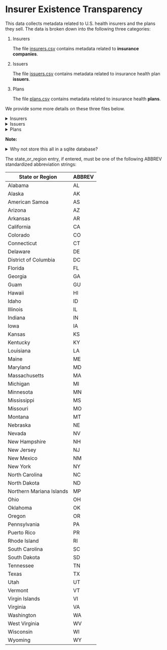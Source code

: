 # Insurer Existence Transparency

This data collects metadata related to U.S. health insurers and the plans they sell. The data is broken down into the following three categories:

1.  Insurers

    The file [insurers.csv](./insurers.csv) contains metadata related to **insurance companies**.
2.  Issuers

    The file [issuers.csv](./issuers.csv) contains metadata related to insurance health plan **issuers**. 

3.  Plans


    The file [plans.csv](./plans.csv) contains metadata related to insurance health **plans**. 


We provide some more details on these three files below.

<details>
<summary>Insurers </summary>

**Insurance companies** are legal entities registered with federal and state governments that sell insurance. Each such entity can sell insurance
plans in one or many states.

This file is a flat file with the following schema:

| Name | Description | Type | Definition | Required | Example Value |
| ----- | ---- | ---- | ---------- | -------- | --------- |
| **homepage_url** | URL | String | a url for the insurers homepage on the web. | No | www.cignahealthspring.com |
| **state_or_regions** | State or Regions | Enum(ABBREV) (see below) | State or regions in which legal reporting entity sells insurance. Comma separated list. | Yes | DC,MD |
| **naic_company_code** | NAIC insurance company identifier | String | The [NAIC](https://content.naic.org/) insurance company level identifier. | No | 10095 | 
| **insurer_name_legal** | Legal name of insurance company. | String | The legal name of the issuer entity. | Yes | bravo health mid atlantic inc |
| **org_street_address** | Street Address | String | Street address for organizational mailing address of company. | No | 500 GREAT CIRCLE ROAD |
| **org_city** | City | String | City for organizational mailing address of company. | No | nashville |
| **org_state_or_region** | State or Region | String | State or Region code for organizational mailing address of company. | No | TN |
| **org_zip_code** | Zip code | String | Zip code for organizational mailing address of company. | No | 21224-5238 |
| **org_phone** | Phone number | String | Phone number for organizational mailing address of company. | No | 800-235-9188 |
| **ein** | Federal employer Identification Number | String | The IRS employer identification number for the company. | No | |

</details>

<details>
<summary>Issuers </summary>

To [quote](https://www.cms.gov/CCIIO/Resources/Files/faq_plan_finder_data_entry) CMS,

> **Issuers** represent the organization within an insurance company that is responsible for insurance offerings within a given state. 

Any health insurance company will have one issuer per state in which they are licensed to do business. 
Currently, this data is focused on Qualified Health Plans (QHP) as the term is [defined](https://www.cms.gov/CCIIO/Programs-and-Initiatives/Health-Insurance-Marketplaces/qhp) by CMS. This is merely
a matter of convenience at the moment, since such plans are easier to track via e.g. HIOS identifers. We ultimately want to track all U.S. health plans, whether qualified or not.

This file is a flat file with the following schema:

| Name | Description | Type | Definition | Required | Example Value |
| ----- | ---- | ---- | ---------- | -------- | --------- |
| **hios_issuer_id** | Health Insurance Oversight System Issuer ID | String | Five-digit int/string (not sure if it can lead with 0s) that identifies the issuer organization as assigned by Health Insurance Oversight System (HIOS). | Yes | 91450 |
| **insurer_name_legal** | Legal name of insurance company. | String | The legal name of the issuer entity. | No | Health Net of Arizona, Inc. |
| **state_or_region** | State or Region | Enum(ABBREV) (see below) | State or region in which legal reporting entity is incorporated. | Yes | AZ |
| **serff_id** | SERFF issuer identifier | String | The [NAIC](https://content.naic.org/) SERFF defined issuer identifier. To [quote](https://www.cms.gov/CCIIO/Resources/Files/faq_plan_finder_data_entry) CMS, "NAIC maintains a reporting service called SERFF which is used by most states and required by 27 states to track submissions from insurance carriers to state DOI commissioners." | No | | 
| **naic_company_code** | NAIC insurance company identifier | String | The [NAIC](https://content.naic.org/) insurance company level identifier. | No | | 

</details>

<details>
<summary>Plans </summary>

Here plans refer to particular products sold by issuers that have a well-defined collection of benefits. Specifying a plan should uniquely
specify the coordination of benefits, formulary, issuer, etc. Pricing for the plan will however depend on details of the consumer, such as exact
geographic location, age, and other stats, so there are for example many premiums for  given plan.

This file is a flat file with the following schema:

| Name | Description | Type | Definition | Required | Example Value |
| ----- | ---- | ---- | ---------- | -------- | --------- |
| **hios_issuer_id** | Health Insurance Oversight System Issuer ID | String | Five-digit int/string (not sure if it can lead with 0s) that identifies the issuer organization as assigned by Health Insurance Oversight System (HIOS). | Yes | 91450 |
| **hios_rbis_plan_id** | Health Insurance Oversight System (HIOS) Rate and Benefits Information System ID for the Plan | String | Fourteen character string that identifies the plan as specified in RBIS, if applicable. | No |  |
| **hpid** | Health plan identifier assigned to the plan. | String | [Health plan identifier](https://www.cms.gov/Regulations-and-Guidance/Administrative-Simplification/Unique-Identifier/HPID). | No |  |
| **marketplace_type** | Marketplace type specifier | Enum("individual", "small group", "large group") | Enum specifying marketplace type on which plan is sold, if applicable. | No |  |
| **hios_product_id** | HIOS product id for the plan. | String | Ten character string that identifies the product in HIOS, if applicable. | No |  |
| **plan_type** | Type of plan. | Enum("hmo", "ppo", "epo", "pos", "dental", "other")| High level type of contract. | No |  |
| **sob_url** | Url for summary of benefits | String | URL for publicly hosted summary of benefits for plan. | No |  |
| **full_benefits_url** | Url for full benefits contract | String | URL for publicly hosted copy of full benefits booklet. | No |  |
| **plan_metal_level** | Metal level of plan | Enum("platinum", "gold", "silver", "bronze", "catastrophic") | Metal level of plan as designated by [healthcare.gov](https://www.healthcare.gov/choose-a-plan/plans-categories/)  | No |  |

</details>

**Note:**

<details>
<summary> Why not store this all in a sqlite database? </summary>
<!-- TODO: Maintain sqlite DBs that get bi-directionally auto-synced with exported csvs via CI jobs. This will improve
out of the box utility, while allowing accesible editing from all participants. -->
The files below ought to be thought of as tables in a relational schema, and probably belong most naturally in a relational database.
In fact, this is how [Persius](https://persius.org) uses such data behind the scenes in our free tools, and the data here was initially populated as an export
of a populated SQL DB. We maintain flat files here with foreign key constraints relaxed to mere implications just to facilitate accessible access (both read, and write) for those
who aren't familiar with SQL, but who want to use or contribute to this data. Keeping this data up to date is going to constitute persistent work given current reporting standards,
and we want to engender effective collective action.
</details>


The state_or_region entry, if entered, must be one of the following ABBREV standardized abbreviation strings:

| State or Region | ABBREV |
| ----------        | --------- |
| Alabama |AL |
|Alaska | AK |
|American Samoa | AS |
|Arizona | AZ |
|Arkansas | AR |
|California | CA |
|Colorado | CO |
|Connecticut |CT |
|Delaware | DE
|District of Columbia | DC|
|Florida | FL|
|Georgia | GA|
| Guam | GU |
|Hawaii | HI|
|Idaho | ID|
|Illinois | IL|
|Indiana | IN|
|Iowa | IA|
|Kansas | KS|
|Kentucky | KY|
|Louisiana | LA|
|Maine | ME|
|Maryland | MD|
|Massachusetts | MA|
|Michigan | MI|
|Minnesota | MN|
|Mississippi | MS|
|Missouri | MO|
|Montana | MT|
|Nebraska | NE|
|Nevada| NV|
|New Hampshire | NH|
|New Jersey | NJ|
|New Mexico | NM|
|New York | NY|
|North Carolina | NC|
|North Dakota | ND|
| Northern Mariana Islands | MP |
|Ohio | OH|
|Oklahoma | OK|
|Oregon | OR|
|Pennsylvania | PA|
| Puerto Rico | PR |
|Rhode Island | RI|
|South Carolina | SC|
|South Dakota | SD|
|Tennessee | TN|
|Texas | TX|
|Utah | UT|
|Vermont | VT|
| Virgin Islands | VI |
|Virginia | VA|
|Washington | WA|
| West Virginia | WV |
|Wisconsin | WI|
|Wyoming | WY|